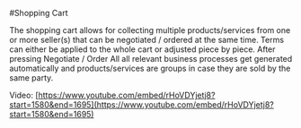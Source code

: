 #Shopping Cart

The shopping cart allows for collecting multiple products/services from one or more seller(s) that can be negotiated / ordered at the same time.
Terms can either be applied to the whole cart or adjusted piece by piece.
After pressing Negotiate / Order All all relevant business processes get generated automatically and products/services are groups in case they are sold by the same party.

Video: [https://www.youtube.com/embed/rHoVDYjetj8?start=1580&end=1695](https://www.youtube.com/embed/rHoVDYjetj8?start=1580&end=1695)